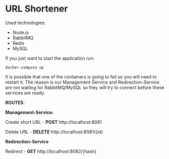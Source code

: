 # URL Shortener


Used technologies: 
- Node.js
- RabbitMQ
- Redis
- MySQL

If you just want to start the application run:

    docker-compose up
It is possible that one of the containers is going to fail so you will need to restart it.
The reason is our Management-Service and Redirection-Service are not waiting for RabbitMQ/MySQL so they will try to connect before these services are ready.

**ROUTES**:

**Management-Service:**

Create short URL - **POST** http://localhost:8081

Delete URL - **DELETE** http://localhost:8081/{id}

**Redirection-Service**

Redirect - **GET** http://localhost:8082/{hash}
